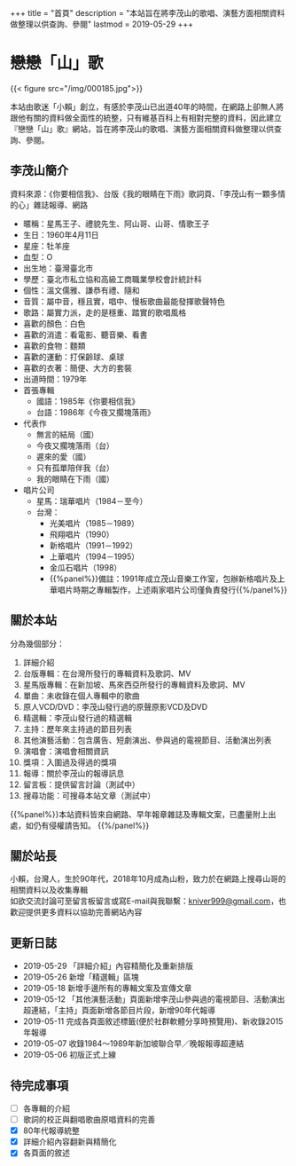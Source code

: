 +++
title = "首頁"
description = "本站旨在將李茂山的歌唱、演藝方面相關資料做整理以供查詢、參閱"
lastmod = 2019-05-29
+++

# 戀戀「山」歌

{{< figure src="/img/000185.jpg">}}

本站由歌迷「小賴」創立，有感於李茂山已出道40年的時間，在網路上卻無人將跟他有關的資料做全面性的統整，只有維基百科上有相對完整的資料，因此建立『戀戀「山」歌』網站，旨在將李茂山的歌唱、演藝方面相關資料做整理以供查詢、參閱。

## 李茂山簡介

資料來源：《你要相信我》、台版《我的眼睛在下雨》歌詞頁、「李茂山有一顆多情的心」雜誌報導、網路

* 暱稱：星馬王子、禮貌先生、阿山哥、山哥、情歌王子
* 生日：1960年4月11日
* 星座：牡羊座
* 血型：O
* 出生地：臺灣臺北市
* 學歷：臺北市私立協和高級工商職業學校會計統計科
* 個性：溫文儒雅、謙恭有禮、隨和
* 音質：屬中音，穩且實，唱中、慢板歌曲最能發揮歌聲特色
* 歌路：屬實力派，走的是穩重、踏實的歌唱風格
* 喜歡的顏色：白色
* 喜歡的消遣：看電影、聽音樂、看書
* 喜歡的食物：麵類
* 喜歡的運動：打保齡球、桌球
* 喜歡的衣著：簡便、大方的套裝
* 出道時間：1979年
* 首張專輯
  * 國語：1985年《你要相信我》
  * 台語：1986年《今夜又擱塊落雨》
* 代表作
  * 無言的結局（國）
  * 今夜又擱塊落雨（台）
  * 遲來的愛（國）
  * 只有孤單陪伴我（台）
  * 我的眼睛在下雨（國）
* 唱片公司
  * 星馬：瑞華唱片（1984－至今）
  * 台灣：
      * 光美唱片（1985－1989）
      * 飛翔唱片（1990）
      * 新格唱片（1991－1992）
      * 上華唱片（1994－1995）
      * 金瓜石唱片（1998）
      * {{%panel%}}備註：1991年成立茂山音樂工作室，包辦新格唱片及上華唱片時期之專輯製作，上述兩家唱片公司僅負責發行{{%/panel%}}

## 關於本站

分為幾個部分：

1. 詳細介紹
2. 台版專輯：在台灣所發行的專輯資料及歌詞、MV
3. 星馬版專輯：在新加坡、馬來西亞所發行的專輯資料及歌詞、MV
4. 單曲：未收錄在個人專輯中的歌曲
5. 原人VCD/DVD：李茂山發行過的原聲原影VCD及DVD
6. 精選輯：李茂山發行過的精選輯
7. 主持：歷年來主持過的節目列表
8. 其他演藝活動：包含廣告、短劇演出、參與過的電視節目、活動演出列表
9. 演唱會：演唱會相關資訊
10. 獎項：入圍過及得過的獎項
11. 報導：關於李茂山的報導訊息
12. 留言板：提供留言討論（測試中）
13. 搜尋功能：可搜尋本站文章（測試中）

{{%panel%}}本站資料皆來自網路、早年報章雜誌及專輯文案，已盡量附上出處，如仍有侵權請告知。 {{%/panel%}}

## 關於站長

小賴，台灣人，生於90年代，2018年10月成為山粉，致力於在網路上搜尋山哥的相關資料以及收集專輯  
如欲交流討論可至留言板留言或寫E-mail與我聯繫：kniver999@gmail.com，也歡迎提供更多資料以協助完善網站內容

## 更新日誌
* 2019-05-29 「詳細介紹」內容精簡化及重新排版
* 2019-05-26 新增「精選輯」區塊
* 2019-05-18 新增手邊所有的專輯文案及宣傳文章
* 2019-05-12 「其他演藝活動」頁面新增李茂山參與過的電視節目、活動演出超連結，「主持」頁面新增各節目片段，新增90年代報導
* 2019-05-11 完成各頁面敘述標籤(便於社群軟體分享時預覽用)、新收錄2015年報導
* 2019-05-07 收錄1984～1989年新加坡聯合早／晚報報導超連結
* 2019-05-06 初版正式上線

## 待完成事項

- [ ] 各專輯的介紹
- [ ] 歌詞的校正與翻唱歌曲原唱資料的完善
- [x] 80年代報導統整
- [x] 詳細介紹內容翻新與精簡化
- [x] 各頁面的敘述
